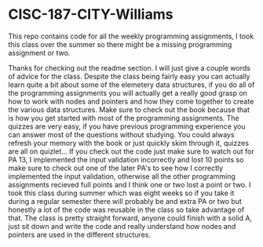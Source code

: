 # CISC-187-CITY-Williams
This repo contains code for all the weekly programming assignments, I took this class over the summer so there might be a missing programming assignment or two.

Thanks for checking out the readme section. I will just give a couple words of advice for the class. Despite the class being fairly easy you can actually learn quite a bit about some of the elemetery data structures, if you do all of the programming assignments you will actually get a really good grasp on how to work with nodes and pointers and how they come together to create the various data structures. Make sure to check out the book because that is how you get started with most of the programming assignments. The quizzes are very easy, if you have previous programming experience you can answer most of the questions without studying. You could always refresh your memory with the book or just quickly skim through it, quizzes are all on quizlet... If you check out the code just make sure to watch out for PA 13, I implemented the input validation incorrectly and lost 10 points so make sure to check out one of the later PA's to see how I correctly implemented the input validation, otherwise all the other programming assignments recieved full points and I think one or two lost a point or two. I took this class during summer which was eight weeks so if you take it during a regular semester there will probably be and extra PA or two but honestly a lot of the code was reusable in the class so take advantage of that. The class is pretty straight forward, anyone could finish with a solid A, just sit down and write the code and really understand how nodes and pointers are used in the different structures.

